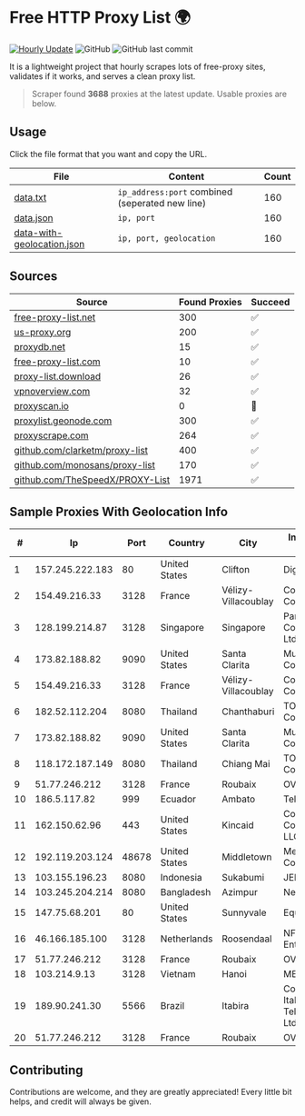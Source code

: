 
# Free HTTP Proxy List 🌍

[![Hourly Update](https://github.com/mertguvencli/http-proxy-list/actions/workflows/main.yml/badge.svg?branch=main)](https://github.com/mertguvencli/http-proxy-list/actions/workflows/main.yml)
![GitHub](https://img.shields.io/github/license/mertguvencli/http-proxy-list)
![GitHub last commit](https://img.shields.io/github/last-commit/mertguvencli/http-proxy-list)

It is a lightweight project that hourly scrapes lots of free-proxy sites, validates if it works, and serves a clean proxy list.


> Scraper found **3688** proxies at the latest update. Usable proxies are below.

## Usage

Click the file format that you want and copy the URL.


|File|Content|Count|
|----|-------|-----|
|[data.txt](https://raw.githubusercontent.com/mertguvencli/http-proxy-list/main/proxy-list/data.txt)|`ip_address:port` combined (seperated new line)|160|
|[data.json](https://raw.githubusercontent.com/mertguvencli/http-proxy-list/main/proxy-list/data.json)|`ip, port`|160|
|[data-with-geolocation.json](https://raw.githubusercontent.com/mertguvencli/http-proxy-list/main/proxy-list/data-with-geolocation.json)|`ip, port, geolocation`|160|

## Sources

|Source|Found Proxies|Succeed|
|------|-------------|-------|
|[free-proxy-list.net](https://free-proxy-list.net)|300|✅|
|[us-proxy.org](https://www.us-proxy.org)|200|✅|
|[proxydb.net](http://proxydb.net)|15|✅|
|[free-proxy-list.com](https://free-proxy-list.com/?page=&port=&type%5B%5D=http&type%5B%5D=https&up_time=0&search=Search)|10|✅|
|[proxy-list.download](https://www.proxy-list.download/HTTP)|26|✅|
|[vpnoverview.com](https://vpnoverview.com/privacy/anonymous-browsing/free-proxy-servers)|32|✅|
|[proxyscan.io](https://www.proxyscan.io)|0|🚫|
|[proxylist.geonode.com](https://proxylist.geonode.com/api/proxy-list?limit=300&page=1&sort_by=lastChecked&sort_type=desc&protocols=http,https)|300|✅|
|[proxyscrape.com](https://api.proxyscrape.com/v2/?request=displayproxies&protocol=http&timeout=10000&country=all&ssl=all&anonymity=all)|264|✅|
|[github.com/clarketm/proxy-list](https://raw.githubusercontent.com/clarketm/proxy-list/master/proxy-list-raw.txt)|400|✅|
|[github.com/monosans/proxy-list](https://raw.githubusercontent.com/monosans/proxy-list/main/proxies/http.txt)|170|✅|
|[github.com/TheSpeedX/PROXY-List](https://raw.githubusercontent.com/TheSpeedX/PROXY-List/master/http.txt)|1971|✅|


## Sample Proxies With Geolocation Info

|#|Ip|Port|Country|City|Internet Service Provider|
|-|--|----|-------|----|-------------------------|
|1|157.245.222.183|80|United States|Clifton|DigitalOcean, LLC|
|2|154.49.216.33|3128|France|Vélizy-Villacoublay|Cogent Communications|
|3|128.199.214.87|3128|Singapore|Singapore|Partner Communications Ltd.|
|4|173.82.188.82|9090|United States|Santa Clarita|Multacom Corporation|
|5|154.49.216.33|3128|France|Vélizy-Villacoublay|Cogent Communications|
|6|182.52.112.204|8080|Thailand|Chanthaburi|TOT Public Company Limited|
|7|173.82.188.82|9090|United States|Santa Clarita|Multacom Corporation|
|8|118.172.187.149|8080|Thailand|Chiang Mai|TOT Public Company Limited|
|9|51.77.246.212|3128|France|Roubaix|OVH SAS|
|10|186.5.117.82|999|Ecuador|Ambato|Telconet S.A|
|11|162.150.62.96|443|United States|Kincaid|Comcast Cable Communications, LLC|
|12|192.119.203.124|48678|United States|Middletown|Mediacom Communications|
|13|103.155.196.23|8080|Indonesia|Sukabumi|JEMBATANDATA|
|14|103.245.204.214|8080|Bangladesh|Azimpur|Next Online Ltd.|
|15|147.75.68.201|80|United States|Sunnyvale|Equinix Services|
|16|46.166.185.100|3128|Netherlands|Roosendaal|NFOrce Entertainment BV|
|17|51.77.246.212|3128|France|Roubaix|OVH SAS|
|18|103.214.9.13|3128|Vietnam|Hanoi|MEGACORE|
|19|189.90.241.30|5566|Brazil|Itabira|Companhia Itabirana Telecomunicações Ltda|
|20|51.77.246.212|3128|France|Roubaix|OVH SAS|



## Contributing

Contributions are welcome, and they are greatly appreciated! Every
little bit helps, and credit will always be given.

